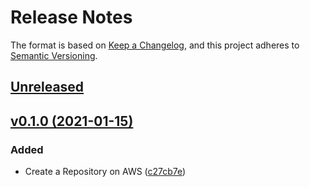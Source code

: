 # Release Notes

The format is based on [Keep a Changelog](https://keepachangelog.com/en/1.0.0/),
and this project adheres to [Semantic Versioning](https://semver.org/spec/v2.0.0.html).

## [Unreleased](https://github.com/eriktisme/terraform-aws-ecr/compare/v0.1.0...master)

## [v0.1.0 (2021-01-15)](https://github.com/eriktisme/terraform-aws-ecr/compare/master...v0.1.0)

### Added

- Create a Repository on AWS ([c27cb7e](https://github.com/eriktisme/terraform-aws-ecr/commit/c27cb7ee058dcae277252252c0c867ac8b099d0c))
